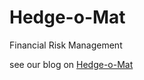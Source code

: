 # Hedge-o-Mat
Financial Risk Management

see our blog on [Hedge-o-Mat](http://codiepp.github.io/Hedge-o-Mat/)


